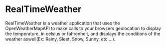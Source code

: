 # RealTimeWeather


RealTimeWeather is a weather application that uses the OpenWeatherMapAPI to make calls to your browsers geolocation to display the temperature, in celsius or fahrenheit, and displays the conditions of the weather aswell(Ex: Rainy, Sleet, Snow, Sunny, etc....).
